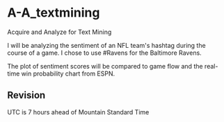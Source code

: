 # A-A_textmining
Acquire and Analyze for Text Mining

I will be analyzing the sentiment of an NFL team's hashtag during the course of a game.
I chose to use #Ravens for the Baltimore Ravens.

The plot of sentiment scores will be compared to game flow and the real-time win probability chart from ESPN.

## Revision

UTC is 7 hours ahead of Mountain Standard Time
